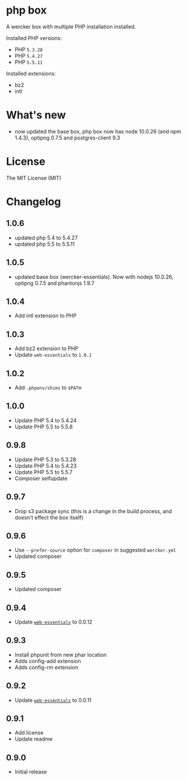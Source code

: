 # php box

A wercker box with multiple PHP installation installed.

Installed PHP versions:

- PHP `5.3.28`
- PHP `5.4.27`
- PHP `5.5.11`

Installed extensions:

- bz2
- intl

# What's new

- now updated the base box, php box now has node 10.0.26 (and npm 1.4.3), optipng 0.7.5 and postgres-client 9.3

# License

The MIT License (MIT)

# Changelog

## 1.0.6
- updated php 5.4 to 5.4.27
- updated php 5.5 to 5.5.11

## 1.0.5

- updated base box (wercker-essentials). Now with nodejs 10.0.26, optipng 0.7.5 and phantonjs 1.9.7

## 1.0.4

- Add intl extension to PHP

## 1.0.3

- Add bz2 extension to PHP
- Update `web-essentials` to `1.0.1`

## 1.0.2

- Add `.phpenv/shims` to `$PATH`

## 1.0.0

- Update PHP 5.4 to 5.4.24
- Update PHP 5.5 to 5.5.8

## 0.9.8

- Update PHP 5.3 to 5.3.28
- Update PHP 5.4 to 5.4.23
- Update PHP 5.5 to 5.5.7
- Composer selfupdate

## 0.9.7

- Drop s3 package sync (this is a change in the build process, and doesn't effect the box itself)

## 0.9.6

- Use `--prefer-source` option for `composer` in suggested `wercker.yml`
- Updated composer

## 0.9.5

- Updated composer

## 0.9.4

- Update [`web-essentials`](https://app.wercker.com/#applications/51ab0c42df8960ba45003fd9/tab/details) to 0.0.12

## 0.9.3

- Install phpunit from new phar location
- Adds config-add extension
- Adds config-rm extension

## 0.9.2

- Update [`web-essentials`](https://app.wercker.com/#applications/51ab0c42df8960ba45003fd9/tab/details) to 0.0.11

## 0.9.1

- Add license
- Update readme

## 0.9.0

- Initial release

